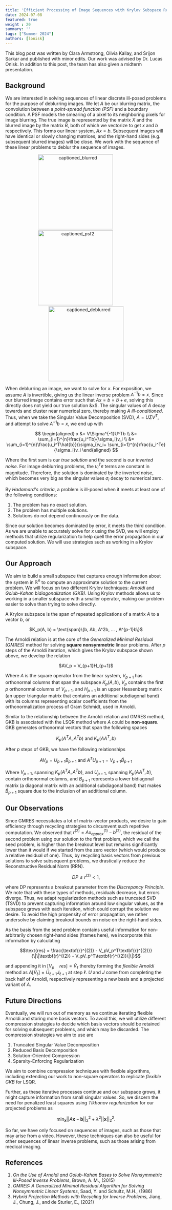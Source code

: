 ```yaml
---
title: 'Efficient Processing of Image Sequences with Krylov Subspace Recycling'
date: 2024-07-08
featured: true
weight : 20
summary: ''
tags: ["Summer 2024"]
authors: [lonisk]
---
```


This blog post was written by Clara Armstrong, Olivia Kallay, and Srijon Sarkar and published with minor edits. Our work was advised by Dr. Lucas Onisk. In addition to this post, the team has also given a midterm presentation.

## Background

We are interested in solving sequences of linear discrete ill-posed problems for the purpose of deblurring images. We let $A$ be our blurring matrix, the convolution between a _point-spread function (PSF)_ and a boundary condition. A PSF models the smearing of a pixel to its neighboring pixels for image blurring. The true image is represented by the matrix $X$ and the blurred image by the matrix $B$, both of which we vectorize to get $x$ and $b$ respectively. This forms our linear system, $Ax=b$. Subsequent images will have identical or slowly changing matrices, and the right-hand sides (e.g. subsequent blurred images) will be close. We work with the sequence of these linear problems to deblur the sequence of images.

<p align="center"><img width="234" alt="captioned_blurred" src="https://github.com/lonisk1/2024Emory_REU_KrylovRecycling/assets/171604235/7621d6e8-27da-4e4a-8f6a-4a5e5bbcb091">&nbsp;&nbsp;&nbsp;&nbsp;&nbsp;&nbsp;&nbsp;&nbsp;&nbsp;&nbsp;&nbsp;&nbsp;&nbsp;&nbsp;&nbsp;&nbsp;&nbsp;<img width="234" alt="captioned_psf2" src="https://github.com/lonisk1/2024Emory_REU_KrylovRecycling/assets/171604235/2848c430-bd74-4239-91f9-5472b4ea7ca5">&nbsp;&nbsp;&nbsp;&nbsp;&nbsp;&nbsp;&nbsp;&nbsp;&nbsp;&nbsp;&nbsp;&nbsp;&nbsp;&nbsp;&nbsp;&nbsp;&nbsp;<img width="234" alt="captioned_deblurred" src="https://github.com/lonisk1/2024Emory_REU_KrylovRecycling/assets/171604235/812e2f22-7a9a-4244-bd3d-c4f0132f6fd1"></p>

When deblurring an image, we want to solve for $x$. For exposition, we assume $A$ is invertible, giving us the linear inverse problem $A^{-1}b=x$. Since our blurred image contains error such that $Ax=b=\hat{b}+e$, solving this directly does not yield our true solution &x$. The singular values of $A$ decay towards and cluster near numerical zero, thereby making $A$ _ill-conditioned_. Thus, when we take the Singular Value Decomposition (SVD), $A=U\Sigma V^T$, and attempt to solve $A^{-1}b=x$, we end up with 

$$
\begin{aligned}
x &= V\Sigma^{-1}U^Tb \\
  &= \sum_{i=1}^{n}\frac{u_i^Tb}{\sigma_i}v_i \\
  &= \sum_{i=1}^{n}\frac{u_i^T\hat{b}}{\sigma_i}v_i+ \sum_{i=1}^{n}\frac{u_i^Te}{\sigma_i}v_i
\end{aligned}
$$

Where the first sum is our _true solution_ and the second is our _inverted noise_. For image deblurring problems, the $u_i^Te$ terms are constant in magnitude. Therefore, the solution is dominated by the inverted noise, which becomes very big as the singular values $\sigma_i$ decay to numerical zero.

By _Hadamard's criteria_, a problem is ill-posed when it meets at least one of the following conditions:

1. The problem has no exact solution.
2. The problem has multiple solutions.
3. Solutions do not depend continuously on the data.

Since our solution becomes dominated by error, it meets the third condition. As we are unable to accurately solve for $x$ using the SVD, we will employ methods that utilize regularization to help quell the error propagation in our computed solution. We will use strategies such as working in a Krylov subspace.


## Our Approach

We aim to build a small subspace that captures enough information about the system in $\mathbb{R}^n$ to compute an approximate solution to the current problem. We will focus on two different Krylov techniques: _Arnoldi_ and _Golub-Kahan bidiagonalization (GKB)_. Using Krylov methods allows us to working in a smaller subspace with a smaller operator, making our problem easier to solve than trying to solve directly. 

A Krylov subspace is the span of repeated applications of a matrix $A$ to a vector $b$, or
<p align="center">$K_p(A, b) = \text{span}\{b, Ab, A^2b, ... , A^{p-1}b\}$</p>

The Arnoldi relation is at the core of the _Generalized Minimal Residual (GMRES)_ method for solving **square nonsymmetric** linear problems. After $p$ steps of the Arnoldi iteration, which gives the Krylov subspace shown above, we develop the relation
<p align="center">$AV_p = V_{p+1}H_{p+1}$</p>

Where $A$ is the square operator from the linear system, $V_{p+1}$ has orthonormal columns that span the subspace $K_p(A, b)$, $V_p$ contains the first $p$ orthonormal columns of $V_{p+1}$, and $H_{p+1}$ is an upper Hessenberg matrix (an upper triangular matrix that contains an additional subdiagonal band) with its columns representing scalar coefficients from the orthonormalization process of Gram Schmidt, used in Arnoldi.

Similar to the relationship between the Arnoldi relation and GMRES method, GKB is associated with the LSQR method where $A$ could be **non-square**. GKB generates orthonormal vectors that span the following spaces

$$K_p(A^TA, A^Tb) \text{ and } K_p(AA^T, b)$$

After $p$ steps of GKB, we have the following relationships

$$AV_p = U_{p+1}B_{p+1} \text{ and } A^TU_{p+1} = V_{p+1}\tilde B_{p+1}$$

Where $V_{p+1}$, spanning $K_p (A^TA, A^Tb)$, and $U_{p+1}$, spanning $K_p(AA^T, b)$, contain orthonormal columns, and $B_{p+1}$ represents a lower bidiagonal matrix (a diagonal matrix with an additional subdiagonal band) that makes $\tilde B_{p+1}$ square due to the inclusion of an additional column.

## Our Observations

Since GMRES necessitates a lot of matrix-vector products, we desire to gain efficiency through recycling strategies to circumvent such repetitive computation. We observed that $r^{(2)}=Ax_{approx}^{(1)}-b^{(2)}$, the residual of the second problem using our solution to the first problem, which we call the seed problem, is higher than the breakout level but remains significantly lower than it would if we started from the zero vector (which would produce a relative residual of one). Thus, by recycling basis vectors from previous solutions to solve subsequent problems, we drastically reduce the Reconstructive Residual Norm (RRN).

$$DP \leq r^{(2)} < 1,$$

where DP represents a breakout parameter from the _Discrepancy Principle_. We note that with these types of methods, residuals decrease, but errors diverge. Thus, we adapt regularization methods such as truncated SVD (TSVD) to prevent capturing information around low singular values, as the subspace grows with each iteration, which could corrupt the solution we desire. To avoid the high propensity of error propagation, we rather undersolve by claiming breakout bounds on noise on the right-hand sides.

As the basis from the seed problem contains useful information for non-arbitrarily chosen right-hand sides (frames here), we incorporate this information by calculating

$$\text{res} = \frac{\textbf{r}^{(2)} - V_pV_p^T\textbf{r}^{(2)}}{\|\|\textbf{r}^{(2)} - V_pV_p^T\textbf{r}^{(2)}\|\|}$$

and appending it in $[V_p \quad res] = \tilde V_{\ell}$ thereby forming the _flexible Arnoldi_ method as $A[\tilde V_{\ell}] = \tilde U_{\ell+1}J_{\ell+1}$ at step $\ell$. $U$ and $J$ come from completing the back half of Arnoldi, respectively representing a new basis and a projected variant of $A$.


## Future Directions

Eventually, we will run out of memory as we continue iterating flexible Arnoldi and storing more basis vectors. To avoid this, we will utilize different compression strategies to decide which basis vectors should be retained for solving subsequent problems, and which may be discarded. The compression strategies we aim to use are 
1. Truncated Singular Value Decomposition
2. Reduced Basis Decomposition
3. Solution-Oriented Compression
4. Sparsity-Enforcing Regularization

We aim to combine compression techniques with flexible algorithms, including extending our work to non-square operators to replicate _flexible GKB_ for LSQR.

Further, as these iterative processes continue and our subspace grows, it might capture information from small singular values. So, we discern the need for penalized least squares using _Tikhonov regularization_ for our projected problems as

$${\min_\textbf{x}} ||A\textbf{x}-\textbf{b}||_2^2 + \lambda^2||\textbf{x}||_2^2.$$

So far, we have only focused on sequences of images, such as those that may arise from a video. However, these techniques can also be useful for other sequences of linear inverse problems, such as those arising from medical imaging. 

## References

1. _On the Use of Arnoldi and Golub-Kahan Bases to Solve Nonsymmetric Ill-Posed Inverse Problems_, Brown, A. M., (2015)
2. _GMRES: A Generalized Minimal Residual Algorithm for Solving Nonsymmetric Linear Systems_, Saad, Y. and Schultz, M.H., (1986)
3. _Hybrid Projection Methods with Recycling for Inverse Problems_, Jiang, J., Chung, J., and de Sturler, E., (2021)

